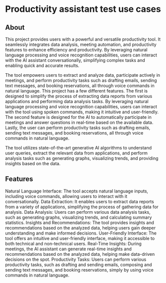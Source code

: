 # Productivity assistant test use cases

## About
This project provides users with a powerful and versatile productivity tool. It seamlessly integrates data analysis, meeting automation, and productivity features to enhance efficiency and productivity. By leveraging natural language processing and voice recognition capabilities, users can interact with the AI assistant conversationally, simplifying complex tasks and enabling quick and accurate results.

The tool empowers users to extract and analyze data, participate actively in meetings, and perform productivity tasks such as drafting emails, sending text messages, and booking reservations, all through voice commands in natural language.
This project has a few different features. The first is designed to simplify the process of extracting data reports from various applications and performing data analysis tasks. By leveraging natural language processing and voice recognition capabilities, users can interact with the tool using spoken commands, making it intuitive and user-friendly. The second feature is designed for the AI to automatically participate in meetings and answer questions in real-time based on the available data. Lastly, the user can perform productivity tasks such as drafting emails, sending text messages, and booking reservations, all through voice commands in natural language.

The tool utilizes state-of-the-art generative AI algorithms to understand user queries, extract the relevant data from applications, and perform analysis tasks such as generating graphs, visualizing trends, and providing insights based on the data.

## Features
Natural Language Interface: The tool accepts natural language inputs, including voice commands, allowing users to interact with it conversationally.
Data Extraction: It enables users to extract data reports from a variety of applications, simplifying the process of gathering data for analysis.
Data Analysis: Users can perform various data analysis tasks, such as generating graphs, visualizing trends, and calculating summary statistics.
Insights and Recommendations: The tool provides insights and recommendations based on the analyzed data, helping users gain deeper understanding and make informed decisions.
User-Friendly Interface: The tool offers an intuitive and user-friendly interface, making it accessible to both technical and non-technical users.
Real-Time Insights: During meetings, the AI assistant can generate real-time insights and recommendations based on the analyzed data, helping make data-driven decisions on the spot.
Productivity Tasks: Users can perform various productivity tasks, such as drafting and sending emails, composing and sending text messages, and booking reservations, simply by using voice commands in natural language.

